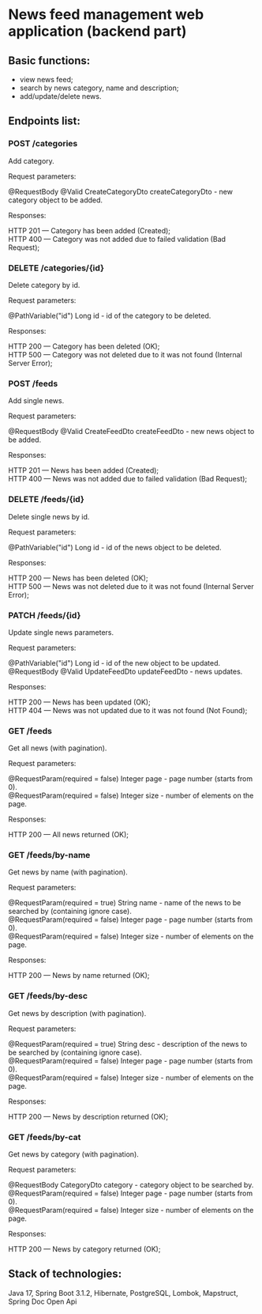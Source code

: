 # News feed management web application (backend part)

## Basic functions:

- view news feed;
- search by news category, name and description;
- add/update/delete news.

## Endpoints list:

### POST /categories

Add category.

Request parameters:

@RequestBody @Valid CreateCategoryDto createCategoryDto - new category object to be added.

Responses:

HTTP 201 — Category has been added (Created);  
HTTP 400 — Category was not added due to failed validation (Bad Request);  

### DELETE /categories/{id}

Delete category by id.

Request parameters:

@PathVariable("id") Long id - id of the category to be deleted.

Responses:

HTTP 200 — Category has been deleted (OK);  
HTTP 500 — Category was not deleted due to it was not found (Internal Server Error);  

### POST /feeds

Add single news.

Request parameters:

@RequestBody @Valid CreateFeedDto createFeedDto - new news object to be added.

Responses:

HTTP 201 — News has been added (Created);  
HTTP 400 — News was not added due to failed validation (Bad Request);  

### DELETE /feeds/{id}

Delete single news by id.

Request parameters:

@PathVariable("id") Long id - id of the news object to be deleted.

Responses:

HTTP 200 — News has been deleted (OK);  
HTTP 500 — News was not deleted due to it was not found (Internal Server Error);  

### PATCH /feeds/{id}

Update single news parameters.

Request parameters:

@PathVariable("id") Long id - id of the new object to be updated.  
@RequestBody @Valid UpdateFeedDto updateFeedDto - news updates.

Responses:

HTTP 200 — News has been updated (OK);  
HTTP 404 — News was not updated due to it was not found (Not Found);  

### GET /feeds

Get all news (with pagination).

Request parameters:

@RequestParam(required = false) Integer page - page number (starts from 0).  
@RequestParam(required = false) Integer size - number of elements on the page.

Responses:

HTTP 200 — All news returned (OK);  

### GET /feeds/by-name

Get news by name (with pagination).

Request parameters:

@RequestParam(required = true) String name - name of the news to be searched by (containing ignore case).  
@RequestParam(required = false) Integer page - page number (starts from 0).  
@RequestParam(required = false) Integer size - number of elements on the page.

Responses:

HTTP 200 — News by name returned (OK);  

### GET /feeds/by-desc

Get news by description (with pagination).

Request parameters:

@RequestParam(required = true) String desc - description of the news to be searched by (containing ignore case).  
@RequestParam(required = false) Integer page - page number (starts from 0).  
@RequestParam(required = false) Integer size - number of elements on the page.

Responses:

HTTP 200 — News by description returned (OK);  

### GET /feeds/by-cat

Get news by category (with pagination).

Request parameters:

@RequestBody CategoryDto category - category object to be searched by.  
@RequestParam(required = false) Integer page - page number (starts from 0).  
@RequestParam(required = false) Integer size - number of elements on the page.

Responses:

HTTP 200 — News by category returned (OK);  

## Stack of technologies:
Java 17, Spring Boot 3.1.2, Hibernate, PostgreSQL, Lombok, Mapstruct, Spring Doc Open Api   
